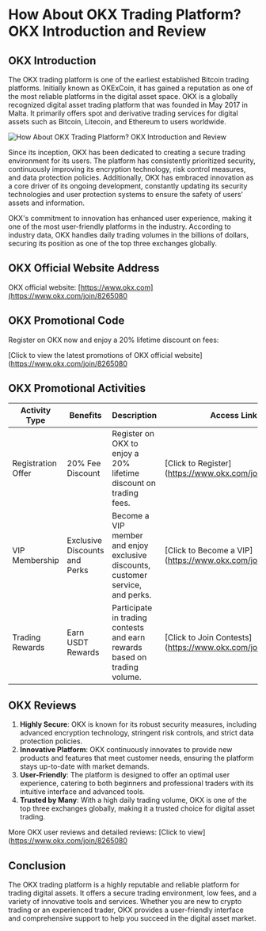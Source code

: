 # How About OKX Trading Platform? OKX Introduction and Review

## OKX Introduction

The OKX trading platform is one of the earliest established Bitcoin trading platforms. Initially known as OKExCoin, it has gained a reputation as one of the most reliable platforms in the digital asset space. OKX is a globally recognized digital asset trading platform that was founded in May 2017 in Malta. It primarily offers spot and derivative trading services for digital assets such as Bitcoin, Litecoin, and Ethereum to users worldwide.

![How About OKX Trading Platform? OKX Introduction and Review](https://github.com/user-attachments/assets/67ae6164-218c-4805-83a3-5de23e51b147)

Since its inception, OKX has been dedicated to creating a secure trading environment for its users. The platform has consistently prioritized security, continuously improving its encryption technology, risk control measures, and data protection policies. Additionally, OKX has embraced innovation as a core driver of its ongoing development, constantly updating its security technologies and user protection systems to ensure the safety of users' assets and information.

OKX's commitment to innovation has enhanced user experience, making it one of the most user-friendly platforms in the industry. According to industry data, OKX handles daily trading volumes in the billions of dollars, securing its position as one of the top three exchanges globally.

## OKX Official Website Address

OKX official website: [https://www.okx.com](https://www.okx.com/join/8265080

## OKX Promotional Code

Register on OKX now and enjoy a 20% lifetime discount on fees:  

[Click to view the latest promotions of OKX official website](https://www.okx.com/join/8265080

## OKX Promotional Activities

| Activity Type       | Benefits                             | Description                                                                   | Access Link                                                   |
|---------------------|--------------------------------------|-------------------------------------------------------------------------------|---------------------------------------------------------------|
| Registration Offer  | 20% Fee Discount                     | Register on OKX to enjoy a 20% lifetime discount on trading fees.              | [Click to Register](https://www.okx.com/join/8265080            |
| VIP Membership      | Exclusive Discounts and Perks        | Become a VIP member and enjoy exclusive discounts, customer service, and perks.| [Click to Become a VIP](https://www.okx.com/join/8265080        |
| Trading Rewards     | Earn USDT Rewards                    | Participate in trading contests and earn rewards based on trading volume.      | [Click to Join Contests](https://www.okx.com/join/8265080       |

## OKX Reviews

1. **Highly Secure**: OKX is known for its robust security measures, including advanced encryption technology, stringent risk controls, and strict data protection policies.
2. **Innovative Platform**: OKX continuously innovates to provide new products and features that meet customer needs, ensuring the platform stays up-to-date with market demands.
3. **User-Friendly**: The platform is designed to offer an optimal user experience, catering to both beginners and professional traders with its intuitive interface and advanced tools.
4. **Trusted by Many**: With a high daily trading volume, OKX is one of the top three exchanges globally, making it a trusted choice for digital asset trading.

More OKX user reviews and detailed reviews: [Click to view](https://www.okx.com/join/8265080

## Conclusion

The OKX trading platform is a highly reputable and reliable platform for trading digital assets. It offers a secure trading environment, low fees, and a variety of innovative tools and services. Whether you are new to crypto trading or an experienced trader, OKX provides a user-friendly interface and comprehensive support to help you succeed in the digital asset market.
